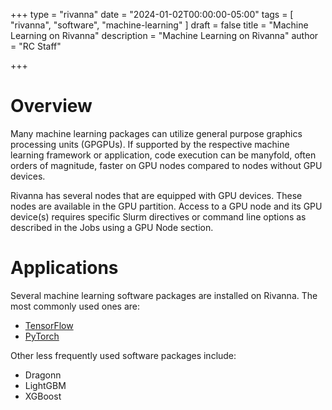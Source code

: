 +++
type = "rivanna"
date = "2024-01-02T00:00:00-05:00"
tags = [
  "rivanna", "software", "machine-learning"
]
draft = false
title = "Machine Learning on Rivanna"
description = "Machine Learning on Rivanna"
author = "RC Staff"

+++
# Overview
Many machine learning packages can utilize general purpose graphics processing units (GPGPUs).  If supported by the respective machine learning framework or application, code execution can be manyfold, often orders of magnitude, faster on GPU nodes compared to nodes without GPU devices.

Rivanna has several nodes that are equipped with GPU devices.  These nodes are available in the GPU partition.  Access to a GPU node and its GPU device(s) requires specific Slurm directives or command line options as described in the Jobs using a GPU Node section.

# Applications
Several machine learning software packages are installed on Rivanna.  The most commonly used ones are:

* [TensorFlow](/userinfo/rivanna/software/tensorflow)
* [PyTorch](/userinfo/rivanna/software/pytorch)

Other less frequently used software packages include:

* Dragonn
* LightGBM
* XGBoost
